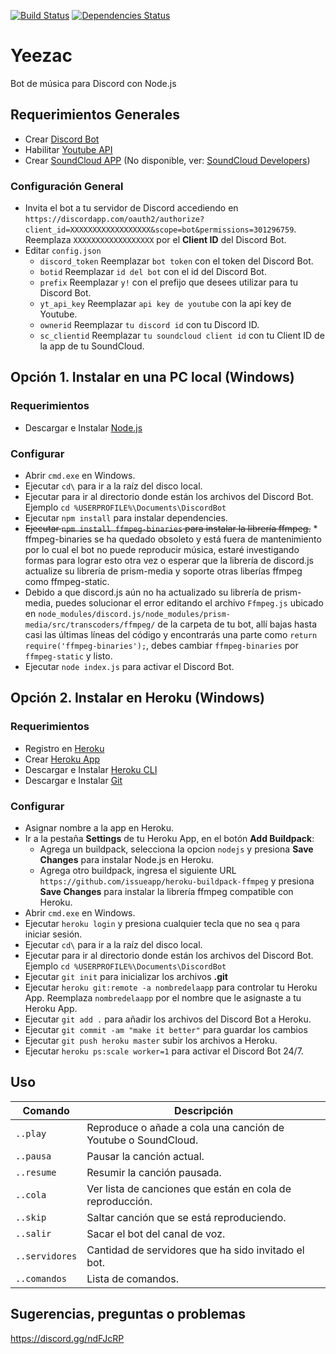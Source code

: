[![Build Status](https://img.shields.io/travis/Yizack/yeezac/master.svg?style=flat-square)](https://travis-ci.org/Yizack/yeezac)
[![Dependencies Status](https://david-dm.org/yizack/yeezac/status.svg?style=flat-square)](https://david-dm.org/yizack/yeezac)
# Yeezac
Bot de música para Discord con Node.js

## Requerimientos Generales
- Crear [Discord Bot](https://discordapp.com/developers/applications/)
- Habilitar [Youtube API](https://console.developers.google.com/)
- Crear [SoundCloud APP](https://soundcloud.com/you/apps) (No disponible, ver:  [SoundCloud  Developers](https://developers.soundcloud.com/))

### Configuración General
- Invita el bot a tu servidor de Discord accediendo en\
`https://discordapp.com/oauth2/authorize?client_id=XXXXXXXXXXXXXXXXXX&scope=bot&permissions=301296759`. \
Reemplaza `XXXXXXXXXXXXXXXXXX` por el **Client ID** del Discord Bot.
- Editar `config.json`
  - `discord_token` Reemplazar `bot token` con el token del Discord Bot.
  - `botid` Reemplazar `id del bot` con el id del Discord Bot.
  - `prefix` Reemplazar `y!` con el prefijo que desees utilizar para tu Discord Bot.
  - `yt_api_key` Reemplazar `api key de youtube` con la api key de Youtube.
  - `ownerid` Reemplazar `tu discord id` con tu Discord ID.
  - `sc_clientid` Reemplazar `tu soundcloud client id` con tu Client ID de la app de tu SoundCloud.
##

## Opción 1. Instalar en una PC local (Windows)
### Requerimientos
- Descargar e Instalar [Node.js](https://nodejs.org/)

### Configurar
- Abrir `cmd.exe` en Windows.
- Ejecutar `cd\` para ir a la raíz del disco local.
- Ejecutar para ir al directorio donde están los archivos del Discord Bot. Ejemplo `cd %USERPROFILE%\Documents\DiscordBot`
- Ejecutar `npm install` para instalar dependencies.
- ~~Ejecutar `npm install ffmpeg-binaries` para instalar la librería ffmpeg.~~ * ffmpeg-binaries se ha quedado obsoleto y está fuera de mantenimiento por lo cual el bot no puede reproducir música, estaré investigando formas para lograr esto otra vez o esperar que la librería de discord.js actualize su librería de prism-media y soporte otras liberías ffmpeg como ffmpeg-static.
- Debido a que discord.js aún no ha actualizado su librería de prism-media, puedes solucionar el error editando el archivo `Ffmpeg.js` ubicado en `node_modules/discord.js/node_modules/prism-media/src/transcoders/ffmpeg/` de la carpeta de tu bot, allí bajas hasta casi las últimas líneas del código y encontrarás una parte como `return require('ffmpeg-binaries');`, debes cambiar `ffmpeg-binaries` por `ffmpeg-static` y listo.
- Ejecutar `node index.js` para activar el Discord Bot.
##

## Opción 2. Instalar en Heroku (Windows)
### Requerimientos
- Registro en [Heroku](https://heroku.com/)
- Crear [Heroku App](https://dashboard.heroku.com/new-app)
- Descargar e Instalar [Heroku CLI](https://devcenter.heroku.com/articles/heroku-cli)
- Descargar e Instalar [Git](https://git-scm.com/downloads)

### Configurar
- Asignar nombre a la app en Heroku.
- Ir a la pestaña **Settings** de tu Heroku App, en el botón **Add Buildpack**:
  - Agrega un buildpack, selecciona la opcion `nodejs` y presiona **Save Changes** para instalar Node.js en Heroku.
  - Agrega otro buildpack, ingresa el siguiente URL `https://github.com/issueapp/heroku-buildpack-ffmpeg` y presiona **Save Changes** para instalar la librería ffmpeg compatible con Heroku.
- Abrir `cmd.exe` en Windows.
- Ejecutar `heroku login` y presiona cualquier tecla que no sea `q` para iniciar sesión.
- Ejecutar `cd\` para ir a la raíz del disco local.
- Ejecutar para ir al directorio donde están los archivos del Discord Bot. Ejemplo `cd %USERPROFILE%\Documents\DiscordBot`
- Ejecutar `git init` para inicializar los archivos **.git**
- Ejecutar `heroku git:remote -a nombredelaapp` para controlar tu Heroku App. Reemplaza `nombredelaapp` por el nombre que le asignaste a tu Heroku App.
- Ejecutar `git add .` para añadir los archivos del Discord Bot a Heroku.
- Ejecutar `git commit -am "make it better"` para guardar los cambios
- Ejecutar `git push heroku master` subir los archivos a Heroku.
- Ejecutar `heroku ps:scale worker=1` para activar el Discord Bot 24/7.
##

## Uso
| Comando | Descripción
|---------|-------------|
| `..play` | Reproduce o añade a cola una canción de Youtube o SoundCloud. |
| `..pausa` | Pausar la canción actual. |
| `..resume` | Resumir la canción pausada. |
| `..cola` | Ver lista de canciones que están en cola de reproducción. |
| `..skip` | Saltar canción que se está reproduciendo. |
| `..salir` | Sacar el bot del canal de voz. |
| `..servidores` | Cantidad de servidores que ha sido invitado el bot. |
| `..comandos` | Lista de comandos. |
##

## Sugerencias, preguntas o problemas
https://discord.gg/ndFJcRP
